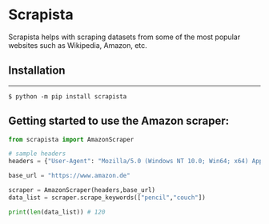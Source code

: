# Scrapista
Scrapista helps with scraping datasets from some of the most popular websites such as Wikipedia, Amazon, etc.


## Installation
---
<!-- Github Markdown -->
```
$ python -m pip install scrapista
```

## Getting started to use the Amazon scraper: 
```python 
from scrapista import AmazonScraper

# sample headers
headers = {"User-Agent": "Mozilla/5.0 (Windows NT 10.0; Win64; x64) AppleWebKit/537.36 (KHTML, like Gecko) Chrome/89.0.4389.90 Safari/537.36"}

base_url = "https://www.amazon.de"

scraper = AmazonScraper(headers,base_url)
data_list = scraper.scrape_keywords(["pencil","couch"])

print(len(data_list)) # 120
```

